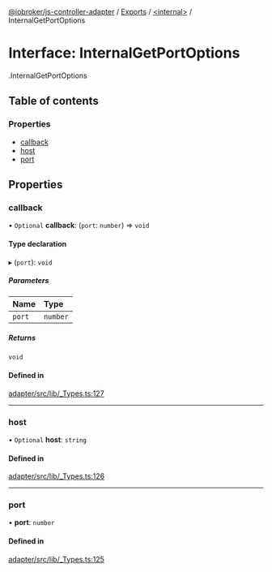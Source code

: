 [@iobroker/js-controller-adapter](../README.md) / [Exports](../modules.md) / [<internal\>](../modules/internal_.md) / InternalGetPortOptions

# Interface: InternalGetPortOptions

[<internal>](../modules/internal_.md).InternalGetPortOptions

## Table of contents

### Properties

- [callback](internal_.InternalGetPortOptions.md#callback)
- [host](internal_.InternalGetPortOptions.md#host)
- [port](internal_.InternalGetPortOptions.md#port)

## Properties

### callback

• `Optional` **callback**: (`port`: `number`) => `void`

#### Type declaration

▸ (`port`): `void`

##### Parameters

| Name | Type |
| :------ | :------ |
| `port` | `number` |

##### Returns

`void`

#### Defined in

[adapter/src/lib/_Types.ts:127](https://github.com/ioBroker/ioBroker.js-controller/blob/d1ea91b2/packages/adapter/src/lib/_Types.ts#L127)

___

### host

• `Optional` **host**: `string`

#### Defined in

[adapter/src/lib/_Types.ts:126](https://github.com/ioBroker/ioBroker.js-controller/blob/d1ea91b2/packages/adapter/src/lib/_Types.ts#L126)

___

### port

• **port**: `number`

#### Defined in

[adapter/src/lib/_Types.ts:125](https://github.com/ioBroker/ioBroker.js-controller/blob/d1ea91b2/packages/adapter/src/lib/_Types.ts#L125)
